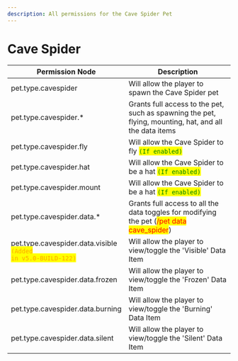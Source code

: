 ```yaml
---
description: All permissions for the Cave Spider Pet
---
```



# Cave Spider
| Permission Node | Description |
| - | - |
| pet.type.cavespider | Will allow the player to spawn the Cave Spider pet |
| pet.type.cavespider.* | Grants full access to the pet, such as spawning the pet, flying, mounting, hat, and all the data items |
| pet.type.cavespider.fly | Will allow the Cave Spider to fly <mark style="color:green;">`(If enabled)`</mark> |
| pet.type.cavespider.hat | Will allow the Cave Spider to be a hat <mark style="color:green;">`(If enabled)`</mark> |
| pet.type.cavespider.mount | Will allow the Cave Spider to be a hat <mark style="color:green;">`(If enabled)`</mark> |
| pet.type.cavespider.data.* | Grants full access to all the data toggles for modifying the pet (<mark style="color:red;">/pet data cave_spider</mark>) |
| pet.type.cavespider.data.visible<br><mark style="color:orange;"><code>(Added in v5.0-BUILD-122)</code></mark> | Will allow the player to view/toggle the 'Visible' Data Item |
| pet.type.cavespider.data.frozen | Will allow the player to view/toggle the 'Frozen' Data Item |
| pet.type.cavespider.data.burning | Will allow the player to view/toggle the 'Burning' Data Item |
| pet.type.cavespider.data.silent | Will allow the player to view/toggle the 'Silent' Data Item |

